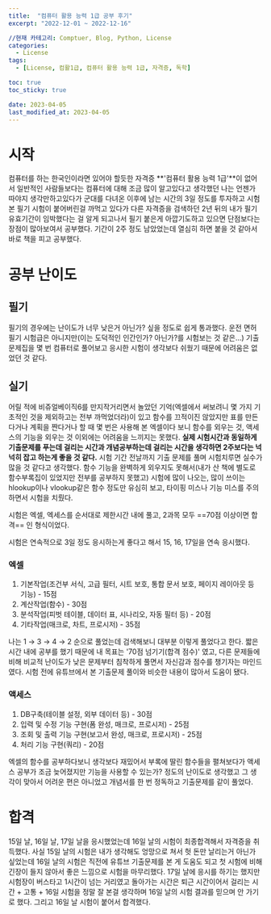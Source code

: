 ```yaml
---
title:  "컴퓨터 활용 능력 1급 공부 후기"
excerpt: "2022-12-01 ~ 2022-12-16"

//현재 카테고리: Comptuer, Blog, Python, License
categories:
  - License
tags:
  - [License, 컴활1급, 컴퓨터 활용 능력 1급, 자격증, 독학]

toc: true
toc_sticky: true

date: 2023-04-05
last_modified_at: 2023-04-05
---
```


# 시작 
컴퓨터를 하는 한국인이라면 있어야 할듯한 자격증 **'컴퓨터 활용 능력 1급'**이 없어서 일반적인 사람들보다는 컴퓨터에 대해 조금 많이 알고있다고 생각했던 나는 언젠가 따야지 생각만하고있다가 군대를 다녀온 이후에 남는 시간의 3일 정도를 투자하고 시험 본 필기 시험이 붙어버린걸 까먹고 있다가 다른 자격증을 검색하던 2년 뒤의 내가 필기 유효기간이 임박했다는 걸 알게 되고나서 필기 붙은게 아깝기도하고 있으면 단점보다는 장점이 많아보여서 공부했다. 기간이 2주 정도 남았었는데 열심히 하면 붙을 것 같아서 바로 책을 피고 공부했다.

# 공부 난이도
## 필기
필기의 경우에는 난이도가 너무 낮은거 아닌가? 싶을 정도로 쉽게 통과했다. 운전 면허 필기 시험급은 아니지만(이는 도덕적인 인간인가? 아닌가?를 시험보는 것 같은...) 기출 문제집을 몇 번 컴퓨터로 풀어보고 응시한 시험이 생각보다 쉬웠기 때문에 어려움은 없었던 것 같다.

## 실기
어릴 적에 비쥬얼베이직6를 만지작거리면서 놀았던 기억(엑셀에서 써보려니 몇 가지 기초적인 것을 제외하고는 전부 까먹었더라)이 있고 함수를 끄적이진 않았지만 표를 만든다거나 계획을 짠다거나 할 때 몇 번은 사용해 본 엑셀이다 보니 함수를 외우는 것, 액세스의 기능을 외우는 것 이외에는 어려움을 느끼지는 못했다. **실제 시험시간과 동일하게 기출문제를 푸는데 걸리는 시간과 개념공부하는데 걸리는 시간을 생각하면 2주보다는 넉넉히 잡고 하는게 좋을 것 같다.** 시험 기간 전날까지 기출 문제를 풀며 시험치루면 실수가 많을 것 같다고 생각했다. 함수 기능을 완벽하게 외우지도 못해서(내가 산 책에 별도로 함수부록집이 있었지만 전부를 공부하지 못했고) 시험에 많이 나오는, 많이 쓰이는 hlookup이나 vlookup같은 함수 정도만 유심히 보고, 타이핑 미스나 기능 미스를 주의하면서 시험을 치뤘다.

시험은 엑셀, 엑세스를 순서대로 제한시간 내에 풀고, 2과목 모두 ==70점 이상이면 합격== 인 형식이었다.

시험은 연속적으로 3일 정도 응시하는게 좋다고 해서 15, 16, 17일을 연속 응시했다.

### 엑셀
1. 기본작업(조건부 서식, 고급 필터, 시트 보호, 통합 문서 보호, 페이지 레이아웃 등 기능) - 15점
2. 계산작업(함수) - 30점
3. 분석작업(피벗 테이블, 데이터 표, 시나리오, 자동 필터 등) - 20점
4. 기타작업(매크로, 차트, 프로시저) - 35점

나는 1 → 3 → 4 → 2 순으로 풀었는데 검색해보니 대부분 이렇게 풀었다고 한다.
짧은 시간 내에 공부를 했기 때문에 내 목표는 '70점 넘기기(합격 점수)' 였고, 다른 문제들에 비해 비교적 난이도가 낮은 문제부터 침착하게 풀면서 자신감과 점수를 챙기자는 마인드였다. 시험 전에 유튜브에서 본 기출문제 풀이와 비슷한 내용이 많아서 도움이 됐다.

### 액세스
1. DB구축(테이블 설정, 외부 데이터 등) - 30점
2. 입력 및 수정 기능 구현(폼 완성, 매크로, 프로시저) - 25점
3. 조회 및 출력 기능 구현(보고서 완성, 매크로, 프로시저) - 25점
4. 처리 기능 구현(쿼리) - 20점

엑셀의 함수를 공부하다보니 생각보다 재밌어서 부록에 딸린 함수들을 펼쳐보다가 액세스 공부가 조금 늦어졌지만 기능을 사용할 수 있는가? 정도의 난이도로 생각했고 그 생각이 맞아서 어려운 편은 아니었고 개념서를 한 번 정독하고 기출문제를 같이 풀었다.

# 합격
15일 날, 16일 날, 17일 날을 응시했었는데 16일 날의 시험이 최종합격해서 자격증을 취득했다. 사실 15일 날의 시험은 내가 생각해도 엉망으로 쳐서 헛 돈만 날리는거 아닌가 싶었는데 16일 날의 시험은 직전에 유튜브 기출문제를 본 게 도움도 되고 첫 시험에 비해 긴장이 들지 않아서 좋은 느낌으로 시험을 마무리했다. 17일 날에 응시를 하기는 했지만 시험장이 버스타고 1시간이 넘는 거리였고 돌아가는 시간은 퇴근 시간이어서 걸리는 시간 + 고통 + 16일 시험을 정말 잘 본걸 생각하며 16일 날의 시험 결과를 믿으며 안 가기로 했다. 그리고 16일 날 시험이 붙어서 합격했다.
